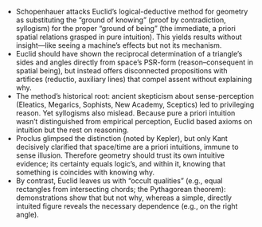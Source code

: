 - Schopenhauer attacks Euclid’s logical-deductive method for geometry as substituting the “ground of knowing” (proof by contradiction, syllogism) for the proper “ground of being” (the immediate, a priori spatial relations grasped in pure intuition). This yields results without insight—like seeing a machine’s effects but not its mechanism.
- Euclid should have shown the reciprocal determination of a triangle’s sides and angles directly from space’s PSR-form (reason–consequent in spatial being), but instead offers disconnected propositions with artifices (reductio, auxiliary lines) that compel assent without explaining why.
- The method’s historical root: ancient skepticism about sense-perception (Eleatics, Megarics, Sophists, New Academy, Sceptics) led to privileging reason. Yet syllogisms also mislead. Because pure a priori intuition wasn’t distinguished from empirical perception, Euclid based axioms on intuition but the rest on reasoning.
- Proclus glimpsed the distinction (noted by Kepler), but only Kant decisively clarified that space/time are a priori intuitions, immune to sense illusion. Therefore geometry should trust its own intuitive evidence; its certainty equals logic’s, and within it, knowing that something is coincides with knowing why.
- By contrast, Euclid leaves us with “occult qualities” (e.g., equal rectangles from intersecting chords; the Pythagorean theorem): demonstrations show that but not why, whereas a simple, directly intuited figure reveals the necessary dependence (e.g., on the right angle).